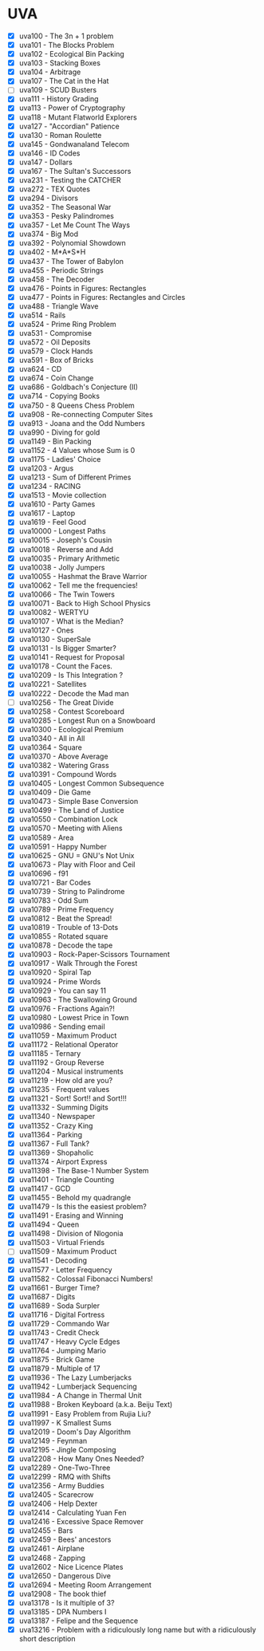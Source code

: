 # UVA

* [X] uva100 - The 3n + 1 problem
* [X] uva101 - The Blocks Problem
* [X] uva102 - Ecological Bin Packing
* [X] uva103 - Stacking Boxes
* [X] uva104 - Arbitrage
* [X] uva107 - The Cat in the Hat
* [ ] uva109 - SCUD Busters
* [X] uva111 - History Grading
* [X] uva113 - Power of Cryptography
* [X] uva118 - Mutant Flatworld Explorers
* [X] uva127 - "Accordian" Patience
* [X] uva130 - Roman Roulette
* [X] uva145 - Gondwanaland Telecom
* [X] uva146 - ID Codes
* [X] uva147 - Dollars
* [X] uva167 - The Sultan's Successors
* [X] uva231 - Testing the CATCHER
* [X] uva272 - TEX Quotes
* [X] uva294 - Divisors
* [X] uva352 - The Seasonal War
* [X] uva353 - Pesky Palindromes
* [X] uva357 - Let Me Count The Ways
* [X] uva374 - Big Mod
* [X] uva392 - Polynomial Showdown
* [X] uva402 - M\*A\*S\*H
* [X] uva437 - The Tower of Babylon
* [X] uva455 - Periodic Strings
* [X] uva458 - The Decoder
* [X] uva476 - Points in Figures: Rectangles
* [X] uva477 - Points in Figures: Rectangles and Circles
* [X] uva488 - Triangle Wave
* [X] uva514 - Rails
* [X] uva524 - Prime Ring Problem
* [X] uva531 - Compromise
* [X] uva572 - Oil Deposits
* [X] uva579 - Clock Hands
* [X] uva591 - Box of Bricks
* [X] uva624 - CD
* [X] uva674 - Coin Change
* [X] uva686 - Goldbach's Conjecture (II)
* [X] uva714 - Copying Books
* [X] uva750 - 8 Queens Chess Problem
* [X] uva908 - Re-connecting Computer Sites
* [X] uva913 - Joana and the Odd Numbers
* [X] uva990 - Diving for gold
* [X] uva1149 - Bin Packing
* [X] uva1152 - 4 Values whose Sum is 0
* [X] uva1175 - Ladies' Choice
* [X] uva1203 - Argus
* [X] uva1213 - Sum of Different Primes
* [X] uva1234 - RACING
* [X] uva1513 - Movie collection
* [X] uva1610 - Party Games
* [X] uva1617 - Laptop
* [X] uva1619 - Feel Good
* [X] uva10000 - Longest Paths
* [X] uva10015 - Joseph's Cousin
* [X] uva10018 - Reverse and Add
* [X] uva10035 - Primary Arithmetic
* [X] uva10038 - Jolly Jumpers
* [X] uva10055 - Hashmat the Brave Warrior
* [X] uva10062 - Tell me the frequencies!
* [X] uva10066 - The Twin Towers
* [X] uva10071 - Back to High School Physics
* [X] uva10082 - WERTYU
* [X] uva10107 - What is the Median?
* [X] uva10127 - Ones
* [X] uva10130 - SuperSale
* [X] uva10131 - Is Bigger Smarter?
* [X] uva10141 - Request for Proposal
* [X] uva10178 - Count the Faces.
* [X] uva10209 - Is This Integration ?
* [X] uva10221 - Satellites
* [X] uva10222 - Decode the Mad man
* [ ] uva10256 - The Great Divide
* [X] uva10258 - Contest Scoreboard
* [X] uva10285 - Longest Run on a Snowboard
* [X] uva10300 - Ecological Premium
* [X] uva10340 - All in All
* [X] uva10364 - Square
* [X] uva10370 - Above Average
* [X] uva10382 - Watering Grass
* [X] uva10391 - Compound Words
* [X] uva10405 - Longest Common Subsequence
* [X] uva10409 - Die Game
* [X] uva10473 - Simple Base Conversion
* [X] uva10499 - The Land of Justice
* [X] uva10550 - Combination Lock
* [X] uva10570 - Meeting with Aliens
* [X] uva10589 - Area
* [X] uva10591 - Happy Number
* [X] uva10625 - GNU = GNU's Not Unix
* [X] uva10673 - Play with Floor and Ceil
* [X] uva10696 - f91
* [X] uva10721 - Bar Codes
* [X] uva10739 - String to Palindrome
* [X] uva10783 - Odd Sum
* [X] uva10789 - Prime Frequency
* [X] uva10812 - Beat the Spread!
* [X] uva10819 - Trouble of 13-Dots
* [X] uva10855 - Rotated square
* [X] uva10878 - Decode the tape
* [X] uva10903 - Rock-Paper-Scissors Tournament
* [X] uva10917 - Walk Through the Forest
* [X] uva10920 - Spiral Tap
* [X] uva10924 - Prime Words
* [X] uva10929 - You can say 11
* [X] uva10963 - The Swallowing Ground
* [X] uva10976 - Fractions Again?!
* [X] uva10980 - Lowest Price in Town
* [X] uva10986 - Sending email
* [X] uva11059 - Maximum Product
* [X] uva11172 - Relational Operator
* [X] uva11185 - Ternary
* [X] uva11192 - Group Reverse
* [X] uva11204 - Musical instruments
* [X] uva11219 - How old are you?
* [X] uva11235 - Frequent values
* [X] uva11321 - Sort! Sort!! and Sort!!!
* [X] uva11332 - Summing Digits
* [X] uva11340 - Newspaper
* [X] uva11352 - Crazy King
* [X] uva11364 - Parking
* [X] uva11367 - Full Tank?
* [X] uva11369 - Shopaholic
* [X] uva11374 - Airport Express
* [X] uva11398 - The Base-1 Number System
* [X] uva11401 - Triangle Counting
* [X] uva11417 - GCD
* [X] uva11455 - Behold my quadrangle
* [X] uva11479 - Is this the easiest problem?
* [X] uva11491 - Erasing and Winning
* [X] uva11494 - Queen
* [X] uva11498 - Division of Nlogonia
* [X] uva11503 - Virtual Friends
* [ ] uva11509 - Maximum Product
* [X] uva11541 - Decoding
* [X] uva11577 - Letter Frequency
* [X] uva11582 - Colossal Fibonacci Numbers!
* [X] uva11661 - Burger Time?
* [X] uva11687 - Digits
* [X] uva11689 - Soda Surpler
* [X] uva11716 - Digital Fortress
* [X] uva11729 - Commando War
* [X] uva11743 - Credit Check
* [X] uva11747 - Heavy Cycle Edges
* [X] uva11764 - Jumping Mario
* [X] uva11875 - Brick Game
* [X] uva11879 - Multiple of 17
* [X] uva11936 - The Lazy Lumberjacks
* [X] uva11942 - Lumberjack Sequencing
* [X] uva11984 - A Change in Thermal Unit
* [X] uva11988 - Broken Keyboard (a.k.a. Beiju Text)
* [X] uva11991 - Easy Problem from Rujia Liu?
* [X] uva11997 - K Smallest Sums
* [X] uva12019 - Doom's Day Algorithm
* [X] uva12149 - Feynman
* [X] uva12195 - Jingle Composing
* [X] uva12208 - How Many Ones Needed?
* [X] uva12289 - One-Two-Three
* [X] uva12299 - RMQ with Shifts
* [X] uva12356 - Army Buddies
* [X] uva12405 - Scarecrow
* [X] uva12406 - Help Dexter
* [X] uva12414 - Calculating Yuan Fen
* [X] uva12416 - Excessive Space Remover
* [X] uva12455 - Bars
* [X] uva12459 - Bees' ancestors
* [X] uva12461 - Airplane
* [X] uva12468 - Zapping
* [X] uva12602 - Nice Licence Plates
* [X] uva12650 - Dangerous Dive
* [X] uva12694 - Meeting Room Arrangement
* [X] uva12908 - The book thief
* [X] uva13178 - Is it multiple of 3?
* [X] uva13185 - DPA Numbers I
* [X] uva13187 - Felipe and the Sequence
* [X] uva13216 - Problem with a ridiculously long name but with a ridiculously short description
